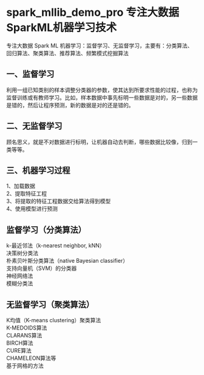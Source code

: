 # spark_mllib_demo_pro **专注大数据 SparkML机器学习**技术
专注大数据 Spark ML 机器学习：监督学习、无监督学习，主要有：分类算法、回归算法、聚类算法、推荐算法、频繁模式挖掘算法

## 一、监督学习
利用一组已知类别的样本调整分类器的参数，使其达到所要求性能的过程，也称为监督训练或有教师学习。比如，样本数据中事先标明一些数据是对的，另一些数据是错的，然后让程序预测，新的数据是对的还是错的。

## 二、无监督学习
顾名思义，就是不对数据进行标明，让机器自动去判断，哪些数据比较像，归到一类等等。

## 三、机器学习过程 
1、加载数据  
2、提取特征工程  
3、将提取的特征工程数据交给算法得到模型  
4、使用模型进行预测  

## 监督学习（分类算法）  
k-最近邻法（k-nearest neighbor, kNN）  
决策树分类法  
朴素贝叶斯分类算法（native Bayesian classifier）  
支持向量机（SVM）的分类器  
神经网络法  
模糊分类法  


## 无监督学习（聚类算法）  
K均值（K-means clustering）聚类算法  
K-MEDOIDS算法  
CLARANS算法  
BIRCH算法  
CURE算法  
CHAMELEON算法等  
基于网格的方法  



